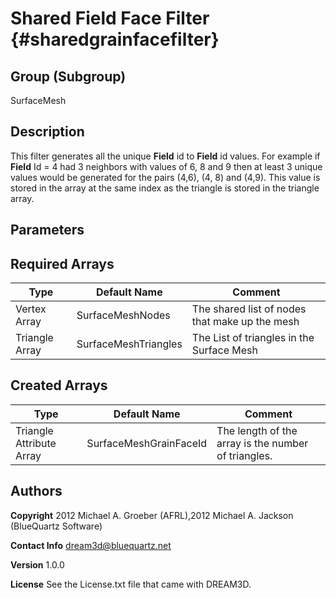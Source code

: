 Shared **Field** Face Filter {#sharedgrainfacefilter}
======

## Group (Subgroup) ##
SurfaceMesh

## Description ##
This filter generates all the unique **Field** id to **Field** id values. For example if **Field** Id = 4 had 3 neighbors with values of 6, 8 and 9 then at least 3 unique values would be generated for the pairs (4,6), (4, 8) and (4,9). This value is stored in the array at the same index as the triangle is stored in the triangle array.


## Parameters ##

## Required Arrays ##

| Type | Default Name | Comment |
|------|--------------|---------|
| Vertex Array | SurfaceMeshNodes | The shared list of nodes that make up the mesh |
| Triangle Array | SurfaceMeshTriangles | The List of triangles in the Surface Mesh |


## Created Arrays ##

| Type | Default Name | Comment |
|------|--------------|---------|
| Triangle Attribute Array | SurfaceMeshGrainFaceId | The length of the array is the number of triangles. |

## Authors ##

**Copyright** 2012 Michael A. Groeber (AFRL),2012 Michael A. Jackson (BlueQuartz Software)

**Contact Info** dream3d@bluequartz.net

**Version** 1.0.0

**License**  See the License.txt file that came with DREAM3D.



